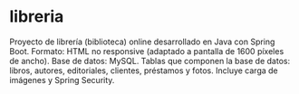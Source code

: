 # libreria
Proyecto de librería (biblioteca) online desarrollado en Java con Spring Boot. 
Formato: HTML no responsive (adaptado a pantalla de 1600 píxeles de ancho).
Base de datos: MySQL. 
Tablas que componen la base de datos: libros, autores, editoriales, clientes, préstamos y fotos.
Incluye carga de imágenes y Spring Security.
